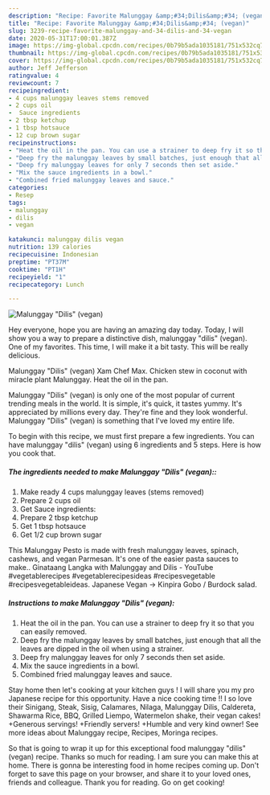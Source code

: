 ```yaml
---
description: "Recipe: Favorite Malunggay &amp;#34;Dilis&amp;#34; (vegan)"
title: "Recipe: Favorite Malunggay &amp;#34;Dilis&amp;#34; (vegan)"
slug: 3239-recipe-favorite-malunggay-and-34-dilis-and-34-vegan
date: 2020-05-31T17:00:01.387Z
image: https://img-global.cpcdn.com/recipes/0b79b5ada1035181/751x532cq70/malunggay-dilis-vegan-recipe-main-photo.jpg
thumbnail: https://img-global.cpcdn.com/recipes/0b79b5ada1035181/751x532cq70/malunggay-dilis-vegan-recipe-main-photo.jpg
cover: https://img-global.cpcdn.com/recipes/0b79b5ada1035181/751x532cq70/malunggay-dilis-vegan-recipe-main-photo.jpg
author: Jeff Jefferson
ratingvalue: 4
reviewcount: 7
recipeingredient:
- 4 cups malunggay leaves stems removed
- 2 cups oil
-  Sauce ingredients
- 2 tbsp ketchup
- 1 tbsp hotsauce
- 12 cup brown sugar
recipeinstructions:
- "Heat the oil in the pan. You can use a strainer to deep fry it so that you can easily removed."
- "Deep fry the malunggay leaves by small batches, just enough that all the leaves are dipped in the oil when using a strainer."
- "Deep fry malunggay leaves for only 7 seconds then set aside."
- "Mix the sauce ingredients in a bowl."
- "Combined fried malunggay leaves and sauce."
categories:
- Resep
tags:
- malunggay
- dilis
- vegan

katakunci: malunggay dilis vegan
nutrition: 139 calories
recipecuisine: Indonesian
preptime: "PT37M"
cooktime: "PT1H"
recipeyield: "1"
recipecategory: Lunch

---
```



![Malunggay &#34;Dilis&#34; (vegan)](https://img-global.cpcdn.com/recipes/0b79b5ada1035181/751x532cq70/malunggay-dilis-vegan-recipe-main-photo.jpg)

Hey everyone, hope you are having an amazing day today. Today, I will show you a way to prepare a distinctive dish, malunggay &#34;dilis&#34; (vegan). One of my favorites. This time, I will make it a bit tasty. This will be really delicious.

Malunggay &#34;Dilis&#34; (vegan) Xam Chef Max. Chicken stew in coconut with miracle plant Malunggay. Heat the oil in the pan.

Malunggay &#34;Dilis&#34; (vegan) is only one of the most popular of current trending meals in the world. It is simple, it's quick, it tastes yummy. It's appreciated by millions every day. They're fine and they look wonderful. Malunggay &#34;Dilis&#34; (vegan) is something that I've loved my entire life.


To begin with this recipe, we must first prepare a few ingredients. You can have malunggay &#34;dilis&#34; (vegan) using 6 ingredients and 5 steps. Here is how you cook that.

##### The ingredients needed to make Malunggay &#34;Dilis&#34; (vegan)::

1. Make ready 4 cups malunggay leaves (stems removed)
1. Prepare 2 cups oil
1. Get  Sauce ingredients:
1. Prepare 2 tbsp ketchup
1. Get 1 tbsp hotsauce
1. Get 1/2 cup brown sugar


This Malunggay Pesto is made with fresh malunggay leaves, spinach, cashews, and vegan Parmesan. It&#39;s one of the easier pasta sauces to make.. Ginataang Langka with Malunggay and Dilis - YouTube #vegetablerecipes #vegetablerecipesideas #recipesvegetable #recipesvegetableideas. Japanese Vegan → Kinpira Gobo / Burdock salad. 

##### Instructions to make Malunggay &#34;Dilis&#34; (vegan):

1. Heat the oil in the pan. You can use a strainer to deep fry it so that you can easily removed.
1. Deep fry the malunggay leaves by small batches, just enough that all the leaves are dipped in the oil when using a strainer.
1. Deep fry malunggay leaves for only 7 seconds then set aside.
1. Mix the sauce ingredients in a bowl.
1. Combined fried malunggay leaves and sauce.


Stay home then let&#39;s cooking at your kitchen guys ! I will share you my pro Japanese recipe for this opportunity. Have a nice cooking time !! I so love their Sinigang, Steak, Sisig, Calamares, Nilaga, Malunggay Dilis, Caldereta, Shawarma Rice, BBQ, Grilled Liempo, Watermelon shake, their vegan cakes! +Generous servings! +Friendly servers! +Humble and very kind owner! See more ideas about Malunggay recipe, Recipes, Moringa recipes. 

So that is going to wrap it up for this exceptional food malunggay &#34;dilis&#34; (vegan) recipe. Thanks so much for reading. I am sure you can make this at home. There is gonna be interesting food in home recipes coming up. Don't forget to save this page on your browser, and share it to your loved ones, friends and colleague. Thank you for reading. Go on get cooking!
